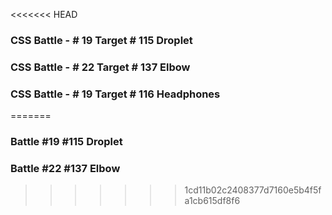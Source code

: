 <<<<<<< HEAD
### CSS Battle - # 19 Target # 115  Droplet
### CSS Battle - # 22 Target # 137  Elbow 
### CSS Battle - # 19 Target # 116  Headphones 

=======
### Battle #19 #115 Droplet
### Battle #22 #137 Elbow
>>>>>>> 1cd11b02c2408377d7160e5b4f5fa1cb615df8f6
